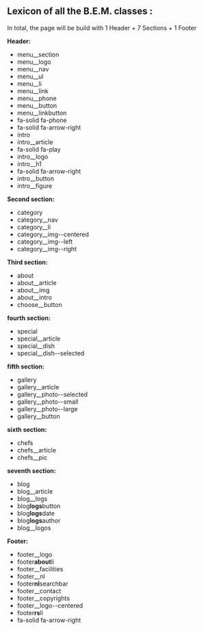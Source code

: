 ## Lexicon of all the B.E.M. classes :

In total, the page will be build with 1 Header + 7 Sections + 1 Footer

**Header:**
- menu__section
- menu\_\_logo
- menu\_\_nav
- menu\_\_ul
- menu\_\_li
- menu\_\_link
- menu\_\_phone
- menu\_\_button
- menu\_\_linkbutton
- fa-solid fa-phone
- fa-solid fa-arrow-right
- intro
- intro\_\_article
- fa-solid fa-play
- intro\_\_logo
- intro\_\_h1
- fa-solid fa-arrow-right
- intro__button
- intro__figure

**Second section:**

- category
- category\_\_nav
- category\_\_li
- category\_\_img--centered
- category\_\_img--left
- category\_\_img--right

**Third section:**

- about
- about\_\_article
- about\_\_img
- about\_\_intro
- choose\_\_button

**fourth section:**

- special
- special\_\_article
- special\_\_dish
- special\_\_dish--selected

**fifth section:**

- gallery
- gallery\_\_article
- gallery\_\_photo--selected
- gallery\_\_photo--small
- gallery\_\_photo--large
- gallery\_\_button

**sixth section:**

- chefs
- chefs\_\_article
- chefs\_\_pic

**seventh section:**

- blog
- blog\_\_article
- blog\_\_logs
- blog**logs**button
- blog**logs**date
- blog**logs**author
- blog\_\_logos

**Footer:**

- footer\_\_logo
- footer**about**li
- footer\_\_facilities
- footer\_\_nl
- footer**nl**searchbar
- footer\_\_contact
- footer\_\_copyrights
- footer\_\_logo--centered
- footer**rs**li
- fa-solid fa-arrow-right
